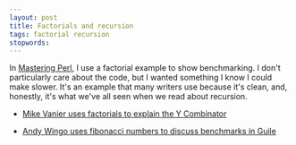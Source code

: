 ```yaml
---
layout: post
title: Factorials and recursion
tags: factorial recursion
stopwords:
---
```


In [Mastering Perl](https://www.masteringperl.org), I use a factorial example to show benchmarking. I don't particularly care about the code, but I wanted something I know I could make slower. It's an example that many writers use because it's clean, and, honestly, it's what we've all seen when we read about recursion.

* [Mike Vanier uses factorials to explain the Y Combinator](https://mvanier.livejournal.com/2897.html)

* [Andy Wingo uses fibonacci numbers to discuss benchmarks in Guile](http://wingolog.org/archives/2019/06/26/fibs-lies-and-benchmarks)
